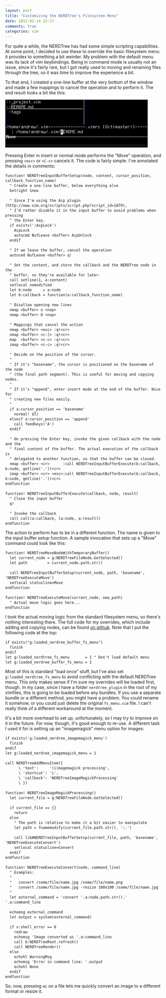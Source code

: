 ```yaml
---
layout: post
title: "Customizing the NERDTree's Filesystem Menu"
date: 2012-02-14 22:17
comments: true
categories: vim
---
```


For quite a while, the NERDTree has had some simple scripting capabilities. At
some point, I decided to use these to override the basic filesystem menu it
provides to something a bit weirder. My problem with the default menu was its
lack of vim keybindings. Being in command mode is usually not an issue, since
it's fairly rare, but I got really used to moving and renaming files through
the tree, so it was time to improve the experience a bit.

<!-- more -->

To that end, I created a one-line buffer at the very bottom of the window and
made a few mappings to cancel the operation and to perform it. The end result
looks a bit like this:

![Move dialog](/images/move_dialog.png)

Pressing Enter in insert or normal mode performs the "Move" operation, and
pressing `<esc>` or `<C-c>` cancels it. The code is fairly simple. I've
annotated the details in comments:

``` vim
function! NERDTreeInputBufferSetup(node, content, cursor_position, callback_function_name)
  " Create a one-line buffer, below everything else
  botright 1new

  " Since I'm using the Acp plugin (http://www.vim.org/scripts/script.php?script_id=1879),
  " I'd rather disable it in the input buffer to avoid problems when pressing
  " the Enter key.
  if exists(':AcpLock')
    AcpLock
    autocmd BufLeave <buffer> AcpUnlock
  endif

  " If we leave the buffer, cancel the operation
  autocmd BufLeave <buffer> q!

  " Set the content, and store the callback and the NERDTree node in the
  " buffer, so they're available for later.
  call setline(1, a:content)
  setlocal nomodified
  let b:node     = a:node
  let b:callback = function(a:callback_function_name)

  " Disallow opening new lines
  nmap <buffer> o <nop>
  nmap <buffer> O <nop>

  " Mappings that cancel the action
  nmap <buffer> <esc> :q!<cr>
  nmap <buffer> <c-[> :q!<cr>
  map  <buffer> <c-c> :q!<cr>
  imap <buffer> <c-c> :q!<cr>

  " Decide on the position of the cursor.
  "
  " If it's "basename", the cursor is positioned on the basename of the node
  " (the final path segment). This is useful for moving and copying nodes.
  "
  " If it's "append", enter insert mode at the end of the buffer. Nice for
  " creating new files easily.
  "
  if a:cursor_position == 'basename'
    normal! $T/
  elseif a:cursor_position == 'append'
    call feedkeys('A')
  endif

  " On pressing the Enter key, invoke the given callback with the node and the
  " final content of the buffer. The actual execution of the callback is
  " delegated to another function, so that the buffer can be closed.
  nmap <buffer> <cr>      :call NERDTreeInputBufferExecute(b:callback, b:node, getline('.'))<cr>
  imap <buffer> <cr> <esc>:call NERDTreeInputBufferExecute(b:callback, b:node, getline('.'))<cr>
endfunction

function! NERDTreeInputBufferExecute(callback, node, result)
  " Close the input buffer
  q!

  " Invoke the callback
  call call(a:callback, [a:node, a:result])
endfunction
```

The action to perform has to be in a different function. The name is given to the input buffer setup function. A sample invocation that sets up a "Move" command could look like this:

``` vim
function! NERDTreeMoveNodeWithTemporaryBuffer()
  let current_node = g:NERDTreeFileNode.GetSelected()
  let path         = current_node.path.str()

  call NERDTreeInputBufferSetup(current_node, path, 'basename', 'NERDTreeExecuteMove')
  setlocal statusline=Move
endfunction

function! NERDTreeExecuteMove(current_node, new_path)
  " Actual move logic goes here...
endfunction
```

I took the actual moving logic from the standard filesystem menu, so there's
nothing interesting there. The full code for my overrides, which include adding
and copying nodes, can be found
[on github](https://github.com/AndrewRadev/Vimfiles/blob/07678f2daca3c001a0c09b32f7dbbded72b62dcc/nerdtree_plugin/fs_buffer_menu.vim).
Note that I put the following code at the top:

``` vim
if exists("g:loaded_nerdree_buffer_fs_menu")
  finish
endif
let g:loaded_nerdtree_fs_menu       = 1 " Don't load default menu
let g:loaded_nerdree_buffer_fs_menu = 1
```

Most of this is standard "load once" stuff, but I've also set
`g:loaded_nerdtree_fs_menu` to avoid conflicting with the default NERDTree
menu. This only makes sense if I'm sure my overrides will be loaded first,
though. In my case, since I have a folder `nerdtree_plugin` in the root of my
vimfiles, this is going to be loaded before any bundles. If you use a separate
bundle or a different method, you might have a problem. You could rename it
somehow, or you could just delete the original `fs_menu.vim` file. I can't
really think of a different workaround at the moment.

It's a bit more overhead to set up, unfortunately, so I may try to improve on
it in the future. For now, though, it's good enough to re-use. A different task
I used it for is setting up an "imagemagick" menu option for images:

``` vim
if exists('g:loaded_nerdree_imagemagick_menu')
  finish
endif
let g:loaded_nerdree_imagemagick_menu = 1

call NERDTreeAddMenuItem({
      \ 'text':     '(i)magemagick processing',
      \ 'shortcut': 'i',
      \ 'callback': 'NERDTreeImageMagickProcessing'
      \ })

function! NERDTreeImageMagickProcessing()
  let current_file = g:NERDTreeFileNode.GetSelected()

  if current_file == {}
    return
  else
    " The path is relative to make it a bit easier to manipulate
    let path = fnamemodify(current_file.path.str(), ':.')

    call lib#NERDTreeInputBufferSetup(current_file, path, 'basename', 'NERDTreeExecuteConvert')
    setlocal statusline=Convert
  endif
endfunction

function! NERDTreeExecuteConvert(node, command_line)
  " Examples:
  "
  "   convert /some/file/name.jpg /some/file/name.png
  "   convert /some/file/name.jpg -resize 100x100 /some/file/name.jpg
  "
  let external_command = 'convert '.a:node.path.str().' '.a:command_line

  echomsg external_command
  let output = system(external_command)

  if v:shell_error == 0
    redraw
    echomsg 'Image converted as '.a:command_line
    call b:NERDTreeRoot.refresh()
    call NERDTreeRender()
  else
    echohl WarningMsg
    echomsg 'Error in command line: '.output
    echohl None
  endif
endfunction
```

So, now, pressing `mi` on a file lets me quickly convert an image to a
different format or resize it.
